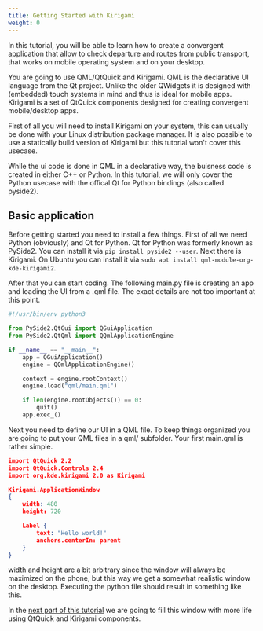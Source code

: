 ```yaml
---
title: Getting Started with Kirigami
weight: 0
---
```


In this tutorial, you will be able to learn how to create a convergent
application that allow to check departure and routes from public
transport, that works on mobile operating system and on your desktop.

You are going to use QML/QtQuick and Kirigami. QML is the declarative UI
language from the Qt project. Unlike the older QWidgets it is designed with
(embedded) touch systems in mind and thus is ideal for mobile apps. Kirigami
is a set of QtQuick components designed for creating convergent
mobile/desktop apps.

First of all you will need to install Kirigami on your system, this can
usually be done with your Linux distribution package manager. It is also
possible to use a statically build version of Kirigami but this tutorial
won't cover this usecase.

While the ui code is done in QML in a declarative way, the buisness code
is created in either C++ or Python. In this tutorial, we will only cover
the Python usecase with the offical Qt for Python bindings (also called
pyside2).

## Basic application

Before getting started you  need to install a few things. First of all we
need Python (obviously) and Qt for Python. Qt for Python was formerly known
as PySide2. You can install it via `pip install pyside2 --user`. Next there is
Kirigami. On Ubuntu you can install it via `sudo apt install qml-module-org-kde-kirigami2`. 

After that you can start coding. The following main.py file is creating an
app and loading the UI from a .qml file. The exact details are not too
important at this point.

```python
#!/usr/bin/env python3

from PySide2.QtGui import QGuiApplication
from PySide2.QtQml import QQmlApplicationEngine

if __name__ == "__main__":
    app = QGuiApplication()
    engine = QQmlApplicationEngine()

    context = engine.rootContext()
    engine.load("qml/main.qml")

    if len(engine.rootObjects()) == 0:
        quit()
    app.exec_()
```

Next you need to define our UI in a QML file. To keep things organized you are
going to put your QML files in a qml/ subfolder. Your first main.qml is rather
simple.

```json
import QtQuick 2.2
import QtQuick.Controls 2.4
import org.kde.kirigami 2.0 as Kirigami

Kirigami.ApplicationWindow
{
    width: 480
    height: 720

    Label {
        text: "Hello world!"
        anchors.centerIn: parent
    }
}
```

width and height are a bit arbitrary since the window will always be maximized on the phone, but this way we get a somewhat realistic window on the desktop. Executing the python file should result in something like this.

In the [next part of this tutorial](../basic_controls) we are going to fill this window with more life using QtQuick and Kirigami components. 


